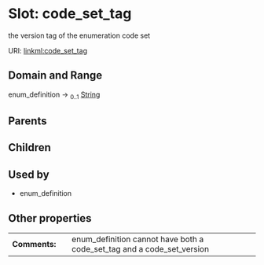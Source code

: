 
# Slot: code_set_tag


the version tag of the enumeration code set

URI: [linkml:code_set_tag](https://w3id.org/linkml/code_set_tag)


## Domain and Range

enum_definition &#8594;  <sub>0..1</sub> [String](types/String.md)

## Parents


## Children


## Used by

 * enum_definition

## Other properties

|  |  |  |
| --- | --- | --- |
| **Comments:** | | enum_definition cannot have both a code_set_tag and a code_set_version |

